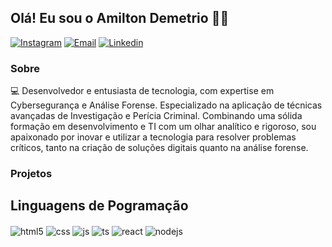 ## Olá! Eu sou o Amilton Demetrio 🕵🏻

[![Instagram](https://img.shields.io/badge/Instagram-E4405F?style=for-the-badge&logo=instagram&logoColor=white)](https://instagram.com/demetrio.lipe)
[![Email](https://img.shields.io/badge/Gmail-D14836?style=for-the-badge&logo=gmail&logoColor=white)](mailto:Amilton.felipe15@gmail.com)
[![Linkedin](https://img.shields.io/badge/LinkedIn-0077B5?style=for-the-badge&logo=linkedin&logoColor=white)](https://www.linkedin.com/in/amilton-dem%C3%A9trio-713b5630a?utm_source=share&utm_campaign=share_via&utm_content=profile&utm_medium=android_app)

### Sobre

💻 Desenvolvedor e entusiasta de tecnologia, com expertise em Cybersegurança e Análise Forense. Especializado na aplicação de técnicas avançadas de Investigação e Perícia Criminal. Combinando uma sólida formação em desenvolvimento e TI com um olhar analítico e rigoroso, sou apaixonado por inovar e utilizar a tecnologia para resolver problemas críticos, tanto na criação de soluções digitais quanto na análise forense.

### Projetos

## Linguagens de Pogramação
<div style="display: inline_block">
  <img align="center" alt="html5" src="https://img.shields.io/badge/HTML5-E34F26?style=for-the-badge&logo=html5&logoColor=white" />
  <img align="center" alt="css" src="https://img.shields.io/badge/CSS3-1572B6?style=for-the-badge&logo=css3&logoColor=white" />
  <img align="center" alt="js" src="https://img.shields.io/badge/JavaScript-F7DF1E?style=for-the-badge&logo=javascript&logoColor=black" />
  <img align="center" alt="ts" src="https://img.shields.io/badge/TypeScript-007ACC?style=for-the-badge&logo=typescript&logoColor=white" />
  <img align="center" alt="react" src="https://img.shields.io/badge/React-20232A?style=for-the-badge&logo=react&logoColor=61DAFB" />
  <img align="center" alt="nodejs" src="https://img.shields.io/badge/Node.js-43853D?style=for-the-badge&logo=node.js&logoColor=white" />
</div><br/>
